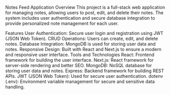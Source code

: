Notes Feed Application
Overview
This project is a full-stack web application for managing notes, allowing users to post, edit, and delete their notes. The system includes user authentication and secure database integration to provide personalized note management for each user.

Features
User Authentication: Secure user login and registration using JWT (JSON Web Token).
CRUD Operations: Users can create, edit, and delete notes.
Database Integration: MongoDB is used for storing user data and notes.
Responsive Design: Built with React and Next.js to ensure a modern and responsive user interface.
Tools and Technologies
React: Frontend framework for building the user interface.
Next.js: React framework for server-side rendering and better SEO.
MongoDB: NoSQL database for storing user data and notes.
Express: Backend framework for building REST APIs.
JWT (JSON Web Token): Used for secure user authentication.
dotenv (.env): Environment variable management for secure and sensitive data handling.
